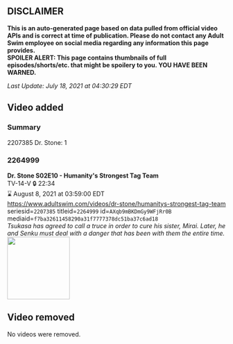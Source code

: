 ## DISCLAIMER
**This is an auto-generated page based on data pulled from official video APIs and is correct at time of publication. Please do not contact any Adult Swim employee on social media regarding any information this page provides.**  
**SPOILER ALERT: This page contains thumbnails of full episodes/shorts/etc. that might be spoilery to you. YOU HAVE BEEN WARNED.**  

_Last Update: July 18, 2021 at 04:30:29 EDT_
## Video added
### Summary
2207385 Dr. Stone: 1  
### 2264999
**Dr. Stone S02E10 - Humanity's Strongest Tag Team**  
TV-14-V 🔒 22:34  
⌛ August 8, 2021 at 03:59:00 EDT  
https://www.adultswim.com/videos/dr-stone/humanitys-strongest-tag-team  
seriesid=`2207385` titleid=`2264999` id=`AXqb9mBKDmGy9WFjRr0B` mediaid=`f7ba32611458290a31f7777378dc51ba37c6ad18`  
_Tsukasa has agreed to call a truce in order to cure his sister, Mirai. Later, he and Senku must deal with a danger that has been with them the entire time._  
<a href="https://media.cdn.adultswim.com/uploads/20210716/thumbnails/2_217161022462-DrStone_34_HumanitysStrongestTagTeam.png"><img src="https://media.cdn.adultswim.com/uploads/20210716/thumbnails/2_217161022462-DrStone_34_HumanitysStrongestTagTeam.png" height="144px" /></a>
## Video removed
No videos were removed.  
